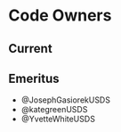 # Code Owners
<!-- TODO: Who are the points of contact in your project who are responsible/accountable for the project? This can often be an engineering or design manager or leader, who may or may not be the primary maintainers of the project. List them by GitHub Username-->

## Current


## Emeritus
- @JosephGasiorekUSDS
- @kategreenUSDS
- @YvetteWhiteUSDS
